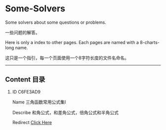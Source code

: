# Some-Solvers
Some solvers about some questions or problems.

一些问题的解答。

Here is only a index to other pages. Each pages are named with a 8-charts-long name.

这只是一个指引，每一个页面使用一个8字符长度的文件名命名。

---

## Content 目录
1. ID C6FE3AD9
   
   Name 三角函数常用公式集Ⅰ
   
   Describe 和角公式，和差角公式，倍角公式和半角公式
   
   Redirect [Click Here](/c6fe3ad9/README.md)
